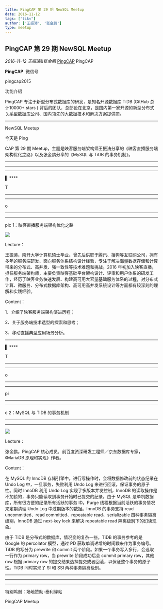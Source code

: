 ```yaml
---
title: PingCAP 第 29 期 NewSQL Meetup
date: 2016-11-12
tags: ["tikv"]
author: ['王振涛', '张金鹏']
type: meetup
---
```


## PingCAP 第 29 期 NewSQL Meetup

*2016-11-12* *王振涛&张金鹏* [PingCAP](##)
PingCAP

**PingCAP** ![]()
微信号

pingcap2015

功能介绍

PingCAP 专注于新型分布式数据库的研发，是知名开源数据库 TiDB (GitHub 总计10000+ stars ) 背后的团队，总部设在北京，是国内第一家开源的新型分布式关系型数据库公司、国内领先的大数据技术和解决方案提供商。

** **

NewSQL Meetup

今天是 Ping

CAP 第 29 期 Meetup，主题是映客服务端架构师王振涛分享的《映客直播服务端架构优化之路》以及张金鹏分享的《MySQL 与 TiDB 的事务机制》。

****

****

****
▌ ****

T

****
****

o

****
****

pic 1：映客直播服务端架构优化之路

![](./media/meetup-b6e83df771db6cfb3845213675c2bf6d.jpeg)

Lecture：

王振涛，南开大学计算机硕士毕业，曾先后供职于腾讯、搜狗等互联网公司，拥有多年的服务端研发、面向服务体系结构设计经验，专注于解决海量数据存储和计算带来的分布式、高并发、强一致性等技术难题和挑战。2016 年初加入映客直播，担任服务端架构师，主要负责映客基础平台架构设计、评审和用户体系的研发工作，经历了映客业务快速发展、构建高可用大容量基础服务体系的过程，对分布式计算、微服务、分布式数据库架构、高可用高并发系统设计等方面都有较深刻的理解和实践经验。

Content：

1、介绍了映客服务端架构演进历程；

2、关于服务端技术选型的探索和思考；

3、移动直播典型应用场景分析。

****

▌ ****

T

****
****

o

****
****

pi

****
****

c 2：MySQL 与 TiDB 的事务机制

****

****

![](./media/meetup-3e4a247faed5c63daf257450ea85af2c.jpeg)

Lecture：

张金鹏，PingCAP 核心成员，前百度资深研发工程师／京东数据库专家，《MariaDB 原理和实现》作者。

Content：

在 MySQL 的 InnoDB 存储引擎中，进行写操作时，会将数据修改前的状态纪录在 Undo Log 中，一旦事务，失败利用 Undo Log 来进行回滚，保证事务的原子性。同时 InnoDB 利用 Undo Log 实现了多版本并发控制，InnoDB 的读取操作是不加锁的，事务只能读取到事务开始时已提交的纪录。由于 MySQL 是单机数据库，所有很方便的纪录所有活跃的事务 ID，Purge 线程根据当前活跃的事务情况来定期清理 Undo Log 中过期版本的数据。InnoDB 的事务支持 read uncommitted、read committed、repeatable read、serializable 四种事务隔离级别，InnoDB 通过 next-key lock 来解决 repeatable read 隔离级别下的幻读现象。

由于 TiDB 是分布式的数据库，情况变的复杂一些。TiDB 的事务参考的是 Google 的 percolator 模型，通过 PD 获取单调递增的时间戳来作为事务编号。TiDB 的写分为 prewrite 和 commit 两个阶段。如果一个事务写入多行，会选取一行作为 primary row，当 prewrite 阶段成功后会 commit primary row，其他 row 根据 primary row 的提交结果选择提交或者回滚，以保证整个事务的原子性。TiDB 同时实现了 SI 和 SSI 两种事务隔离级别。

****

****

****

特别鸣谢：场地赞助-泰利驿站

PingCAP Meetup

